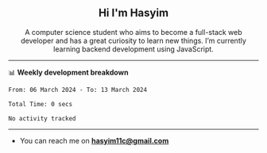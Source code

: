 <h2 align="center">Hi I'm Hasyim</h2>

<p align="center">A computer science student who aims to become a full-stack web developer and has a great curiosity to learn new things. I’m currently learning backend development using JavaScript.</p>

---

📊 **Weekly development breakdown**

<!--START_SECTION:waka-->

```txt
From: 06 March 2024 - To: 13 March 2024

Total Time: 0 secs

No activity tracked
```

<!--END_SECTION:waka-->

---

- You can reach me on **hasyim11c@gmail.com**
